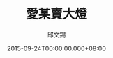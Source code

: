 ---
issue: 140
title: 愛某賣大燈
author: 邱文錫
date: 2015-09-24T00:00:00.000+08:00
topic: 文史
difficulty: 2
wikidata: Q98095499
wikidata_link: https://www.wikidata.org/wiki/Q98095499
---